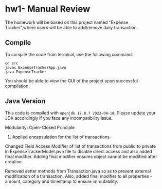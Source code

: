 # hw1- Manual Review

The homework will be based on this project named "Expense Tracker",where users will be able to add/remove daily transaction. 

## Compile

To compile the code from terminal, use the following command:
```
cd src
javac ExpenseTrackerApp.java
java ExpenseTracker
```

You should be able to view the GUI of the project upon successful compilation. 

## Java Version
This code is compiled with ```openjdk 17.0.7 2023-04-18```. Please update your JDK accordingly if you face any incompatibility issue.

Modularity: Open-Closed Principle

1. Applied encapsulation for the list of transactions.

Changed Field Access Modifier of list of transactions from public to private in ExpenseTrackerModel.java file to disable direct access and also added final modifier. Adding final modifier ensures object cannot be modified after creation.

Removed setter methods from Transaction.java so as to prevent external modification of a transaction. Also, added final modifier to all properties - amount, category and timestamp to ensure immutability.